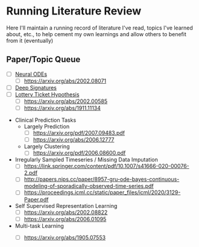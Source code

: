 # Running Literature Review

Here I'll maintain a running record of literature I've read, topics I've learned about, etc., to help cement my own learnings and allow others to benefit from it (eventually)

## Paper/Topic Queue
  - [ ] [Neural ODEs](https://arxiv.org/abs/1806.07366)
    - [ ] https://arxiv.org/abs/2002.08071
  - [ ] [Deep Signatures](https://papers.nips.cc/paper/8574-deep-signature-transforms.pdf)
  - [ ] [Lottery Ticket Hypothesis](https://arxiv.org/abs/1803.03635)
    - [ ] https://arxiv.org/abs/2002.00585
    - [ ] https://arxiv.org/abs/1911.11134
  - Clinical Prediction Tasks
    - Largely Prediction
      - [ ] https://arxiv.org/pdf/2007.09483.pdf
      - [ ] https://arxiv.org/abs/2006.12777
    - Largely Clustering
      - [ ] https://arxiv.org/pdf/2006.08600.pdf
  - Irregularly Sampled Timeseries / Missing Data Imputation
    - [ ] https://link.springer.com/content/pdf/10.1007/s41666-020-00076-2.pdf
    - [ ] http://papers.nips.cc/paper/8957-gru-ode-bayes-continuous-modeling-of-sporadically-observed-time-series.pdf
    - [ ] https://proceedings.icml.cc/static/paper_files/icml/2020/3129-Paper.pdf
  - Self Supervised Representation Learning
    - [ ] https://arxiv.org/abs/2002.08822
    - [ ] https://arxiv.org/abs/2006.01095
  - Multi-task Learning
    - [ ] https://arxiv.org/abs/1905.07553
    

